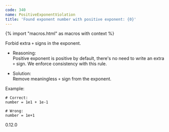 ```yaml
---
code: 340
name: PositiveExponentViolation
title: 'Found exponent number with positive exponent: {0}'
---
```


{% import "macros.html" as macros with context %}

Forbid extra `+` signs in the exponent.

  - Reasoning:  
    Positive exponent is positive by default, there's no need to write
    an extra `+` sign. We enforce consistency with this rule.

  - Solution:  
    Remove meaningless `+` sign from the exponent.

Example:

    # Correct:
    number = 1e1 + 1e-1
    
    # Wrong:
    number = 1e+1

<div class="versionadded">

0.12.0

</div>